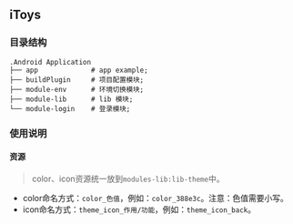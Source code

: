 ## iToys

### 目录结构

``` text
.Android Application
├── app             # app example;
├── buildPlugin     # 项目配置模块;
├── module-env      # 环境切换模块;
├── module-lib      # lib 模块;
└── module-login    # 登录模块;
```

### 使用说明

#### 资源

> color、icon资源统一放到`modules-lib:lib-theme`中。

* color命名方式：`color_色值`，例如：`color_388e3c`。注意：色值需要小写。
* icon命名方式：`theme_icon_作用/功能`，例如：`theme_icon_back`。